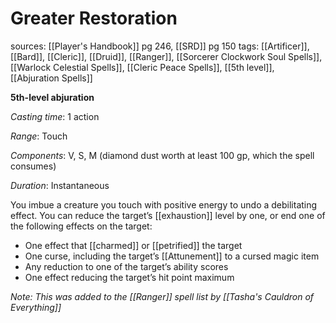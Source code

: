 # Greater Restoration
sources: [[Player's Handbook]] pg 246, [[SRD]] pg 150
tags: [[Artificer]], [[Bard]], [[Cleric]], [[Druid]], [[Ranger]], [[Sorcerer Clockwork Soul Spells]], [[Warlock Celestial Spells]], [[Cleric Peace Spells]], [[5th level]], [[Abjuration Spells]]

**5th-level abjuration**

*Casting time*: 1 action

*Range*: Touch

*Components*: V, S, M (diamond dust worth at least 100 gp, which the spell consumes)

*Duration*: Instantaneous

You imbue a creature you touch with positive energy to undo a debilitating effect. You can reduce the target’s [[exhaustion]] level by one, or end one of the following effects on the target:

* One effect that [[charmed]] or [[petrified]] the target
* One curse, including the target’s [[Attunement]] to a cursed magic item
* Any reduction to one of the target’s ability scores
* One effect reducing the target’s hit point maximum

*Note: This was added to the [[Ranger]] spell list by [[Tasha's Cauldron of Everything]]*

